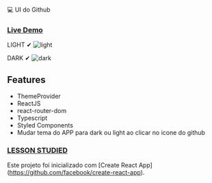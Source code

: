 💻 UI do Github

### [Live Demo](https://nostalgic-northcutt-1b6e49.netlify.app)
LIGHT ✔
![light](https://user-images.githubusercontent.com/38596921/91944291-37b43400-ecd4-11ea-8214-ba0891f320aa.png)

DARK ✔
![dark](https://user-images.githubusercontent.com/38596921/91944292-384cca80-ecd4-11ea-9184-afd23337c1e3.png)



## Features
* ThemeProvider
* ReactJS 
* react-router-dom
* Typescript
* Styled Components
* Mudar tema do APP para dark ou light ao clicar no icone do github  

### [LESSON STUDIED](https://www.youtube.com/watch?v=iLEbGQXsg3k)

Este projeto foi inicializado com [Create React App] (https://github.com/facebook/create-react-app).

